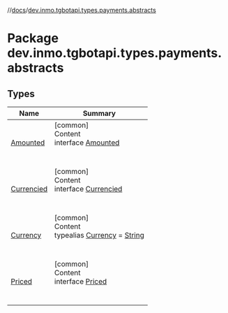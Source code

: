//[docs](../../index.md)/[dev.inmo.tgbotapi.types.payments.abstracts](index.md)



# Package dev.inmo.tgbotapi.types.payments.abstracts  


## Types  
  
|  Name |  Summary | 
|---|---|
| <a name="dev.inmo.tgbotapi.types.payments.abstracts/Amounted///PointingToDeclaration/"></a>[Amounted](-amounted/index.md)| <a name="dev.inmo.tgbotapi.types.payments.abstracts/Amounted///PointingToDeclaration/"></a>[common]  <br>Content  <br>interface [Amounted](-amounted/index.md)  <br><br><br>|
| <a name="dev.inmo.tgbotapi.types.payments.abstracts/Currencied///PointingToDeclaration/"></a>[Currencied](-currencied/index.md)| <a name="dev.inmo.tgbotapi.types.payments.abstracts/Currencied///PointingToDeclaration/"></a>[common]  <br>Content  <br>interface [Currencied](-currencied/index.md)  <br><br><br>|
| <a name="dev.inmo.tgbotapi.types.payments.abstracts/Currency///PointingToDeclaration/"></a>[Currency](index.md#%5Bdev.inmo.tgbotapi.types.payments.abstracts%2FCurrency%2F%2F%2FPointingToDeclaration%2F%5D%2FClasslikes%2F625018081)| <a name="dev.inmo.tgbotapi.types.payments.abstracts/Currency///PointingToDeclaration/"></a>[common]  <br>Content  <br>typealias [Currency](index.md#%5Bdev.inmo.tgbotapi.types.payments.abstracts%2FCurrency%2F%2F%2FPointingToDeclaration%2F%5D%2FClasslikes%2F625018081) = [String](https://kotlinlang.org/api/latest/jvm/stdlib/kotlin/-string/index.html)  <br><br><br>|
| <a name="dev.inmo.tgbotapi.types.payments.abstracts/Priced///PointingToDeclaration/"></a>[Priced](-priced/index.md)| <a name="dev.inmo.tgbotapi.types.payments.abstracts/Priced///PointingToDeclaration/"></a>[common]  <br>Content  <br>interface [Priced](-priced/index.md)  <br><br><br>|

